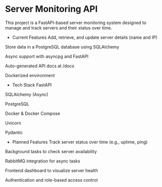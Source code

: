 # Server Monitoring API

This project is a FastAPI-based server monitoring system designed to manage and track servers and their status over time.

- Current Features
  Add, retrieve, and update server details (name and IP)

Store data in a PostgreSQL database using SQLAlchemy

Async support with asyncpg and FastAPI

Auto-generated API docs at /docs

Dockerized environment

- Tech Stack
  FastAPI

SQLAlchemy (Async)

PostgreSQL

Docker & Docker Compose

Uvicorn

Pydantic

- Planned Features
  Track server status over time (e.g., uptime, ping)

Background tasks to check server availability

RabbitMQ integration for async tasks

Frontend dashboard to visualize server health

Authentication and role-based access control
